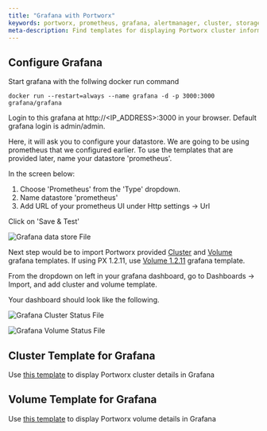 ```yaml
---
title: "Grafana with Portworx"
keywords: portworx, prometheus, grafana, alertmanager, cluster, storage
meta-description: Find templates for displaying Portworx cluster information within Grafana.
---
```


## Configure Grafana

Start grafana with the follwing docker run command

```text
docker run --restart=always --name grafana -d -p 3000:3000 grafana/grafana
```

Login to this grafana at http://&lt;IP_ADDRESS&gt;:3000 in your browser. Default grafana login is admin/admin.

Here, it will ask you to configure your datastore. We are going to be using prometheus that we configured earlier. To use the templates that are provided later, name your datastore 'prometheus'.

In the screen below:
1) Choose 'Prometheus' from the 'Type' dropdown.
2) Name datastore 'prometheus'
3) Add URL of your prometheus UI under Http settings -&gt; Url

Click on 'Save & Test'

![Grafana data store File](/img/grafana_datastore.png "Grafana data store File")

Next step would be to import Portworx provided [Cluster](https://github.com/portworx/px-docs/blob/gh-pages/maintain/monitoring/grafana/Cluster_Template.json) and [Volume](https://github.com/portworx/px-docs/blob/gh-pages/maintain/monitoring/grafana/Volume_Template.json) grafana templates.
If using PX 1.2.11, use [Volume 1.2.11](https://github.com/portworx/px-docs/blob/gh-pages/maintain/monitoring/Portworx%20Volume%20Status_V2_Nov_2.json) grafana template.

From the dropdown on left in your grafana dashboard, go to Dashboards -&gt; Import, and add cluster and volume template.

Your dashboard should look like the following.

![Grafana Cluster Status File](/img/grafana_cluster_status.png "Grafana Cluster Status File")


![Grafana Volume Status File](/img/grafana_volume_status.png "Grafana Volume Status File")

## Cluster Template for Grafana
Use [this template](Cluster_Template.json) to display Portworx cluster details in Grafana

## Volume Template for Grafana
Use [this template](Volume_Template.json) to display Portworx volume details in Grafana
